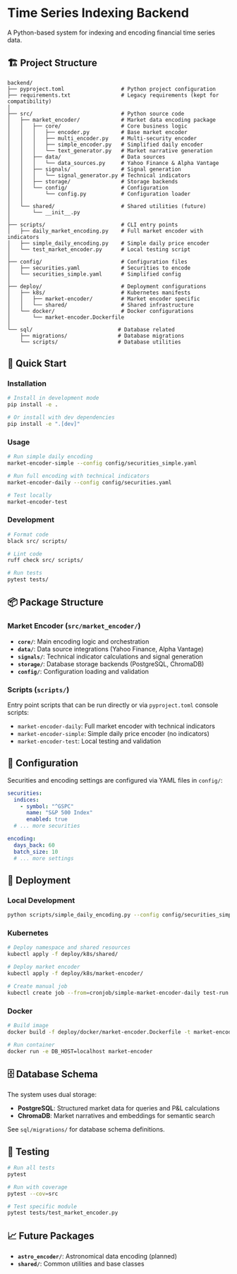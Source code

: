 # Time Series Indexing Backend

A Python-based system for indexing and encoding financial time series data.

## 🏗️ Project Structure

```
backend/
├── pyproject.toml                  # Python project configuration
├── requirements.txt                # Legacy requirements (kept for compatibility)
│
├── src/                            # Python source code
│   ├── market_encoder/             # Market data encoding package
│   │   ├── core/                   # Core business logic
│   │   │   ├── encoder.py          # Base market encoder
│   │   │   ├── multi_encoder.py    # Multi-security encoder
│   │   │   ├── simple_encoder.py   # Simplified daily encoder
│   │   │   └── text_generator.py   # Market narrative generation
│   │   ├── data/                   # Data sources
│   │   │   └── data_sources.py     # Yahoo Finance & Alpha Vantage
│   │   ├── signals/                # Signal generation
│   │   │   └── signal_generator.py # Technical indicators
│   │   ├── storage/                # Storage backends
│   │   └── config/                 # Configuration
│   │       └── config.py           # Configuration loader
│   │
│   └── shared/                     # Shared utilities (future)
│       └── __init__.py
│
├── scripts/                        # CLI entry points
│   ├── daily_market_encoding.py    # Full market encoder with indicators
│   ├── simple_daily_encoding.py    # Simple daily price encoder
│   └── test_market_encoder.py      # Local testing script
│
├── config/                         # Configuration files
│   ├── securities.yaml             # Securities to encode
│   └── securities_simple.yaml      # Simplified config
│
├── deploy/                         # Deployment configurations
│   ├── k8s/                        # Kubernetes manifests
│   │   ├── market-encoder/         # Market encoder specific
│   │   └── shared/                 # Shared infrastructure
│   └── docker/                     # Docker configurations
│       └── market-encoder.Dockerfile
│
└── sql/                           # Database related
    ├── migrations/                # Database migrations
    └── scripts/                   # Database utilities
```

## 🚀 Quick Start

### Installation

```bash
# Install in development mode
pip install -e .

# Or install with dev dependencies
pip install -e ".[dev]"
```

### Usage

```bash
# Run simple daily encoding
market-encoder-simple --config config/securities_simple.yaml

# Run full encoding with technical indicators
market-encoder-daily --config config/securities.yaml

# Test locally
market-encoder-test
```

### Development

```bash
# Format code
black src/ scripts/

# Lint code
ruff check src/ scripts/

# Run tests
pytest tests/
```

## 📦 Package Structure

### Market Encoder (`src/market_encoder/`)

- **`core/`**: Main encoding logic and orchestration
- **`data/`**: Data source integrations (Yahoo Finance, Alpha Vantage)
- **`signals/`**: Technical indicator calculations and signal generation
- **`storage/`**: Database storage backends (PostgreSQL, ChromaDB)
- **`config/`**: Configuration loading and validation

### Scripts (`scripts/`)

Entry point scripts that can be run directly or via `pyproject.toml` console scripts:

- `market-encoder-daily`: Full market encoder with technical indicators
- `market-encoder-simple`: Simple daily price encoder (no indicators)
- `market-encoder-test`: Local testing and validation

## 🔧 Configuration

Securities and encoding settings are configured via YAML files in `config/`:

```yaml
securities:
  indices:
    - symbol: "^GSPC"
      name: "S&P 500 Index"
      enabled: true
  # ... more securities

encoding:
  days_back: 60
  batch_size: 10
  # ... more settings
```

## 🚀 Deployment

### Local Development
```bash
python scripts/simple_daily_encoding.py --config config/securities_simple.yaml
```

### Kubernetes
```bash
# Deploy namespace and shared resources
kubectl apply -f deploy/k8s/shared/

# Deploy market encoder
kubectl apply -f deploy/k8s/market-encoder/

# Create manual job
kubectl create job --from=cronjob/simple-market-encoder-daily test-run -n time-series-indexing
```

### Docker
```bash
# Build image
docker build -f deploy/docker/market-encoder.Dockerfile -t market-encoder .

# Run container
docker run -e DB_HOST=localhost market-encoder
```

## 🗄️ Database Schema

The system uses dual storage:

- **PostgreSQL**: Structured market data for queries and P&L calculations
- **ChromaDB**: Market narratives and embeddings for semantic search

See `sql/migrations/` for database schema definitions.

## 🧪 Testing

```bash
# Run all tests
pytest

# Run with coverage
pytest --cov=src

# Test specific module
pytest tests/test_market_encoder.py
```

## 📈 Future Packages

- **`astro_encoder/`**: Astronomical data encoding (planned)
- **`shared/`**: Common utilities and base classes